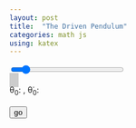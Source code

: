 ```yaml
---
layout: post
title:  "The Driven Pendulum"
categories: math js
using: katex
---
```


<div><input type="range" id="wRange" min="0" max="60" value="6.2" style="width:200px" step="0.2"/></div>
<canvas id="p" width="320" height="320" style="border-style: solid; border-color: #ccc; border-width: 4px"></canvas>
<canvas id="a" width="320" height="320" style="border-style: solid; border-color: #ccc; border-width: 4px"></canvas>
<div>θ<sub>0</sub>: <span id="theta0"></span>, θ&#x0307;<sub>0</sub>: <span id="thetadot0"></span></div>
<br/>
<button id="go">go</button>


<script src="/public/js/standard-map.bundle.min.js"></script>
<script>
  var amplitude = 0.1
  var omega = document.getElementById('wRange')
  var ic = new Array(2)
  var P = new s.DrivenPendulumMap(function() {
    return {a: amplitude, omega: +omega.value}
  })
  var aw = 1.3 // animation logical half-width
  var anim = document.getElementById('a')
  var actx = anim.getContext('2d')
  actx.scale(anim.width / (2*aw), -anim.height / (2*aw))
  actx.translate(aw, -aw)
  
  
  var N = new s.ExploreMap('p', P, [-Math.PI, Math.PI], [-10, 10])
  N.onExplore = function(x, y) {
    console.log("onExplore", x, y)
    document.getElementById('theta0').textContent = x.toFixed(3)
    document.getElementById('thetadot0').textContent = y.toFixed(3)
    ic[0] = x
    ic[1] = y
  }
  omega.addEventListener('change', function(e) {
    document.getElementById('p')
      .getContext('2d')
      .clearRect(-Math.PI, -10, 2*Math.PI, 20)
    console.log('value is now', e.target.value)
    
  })
  document.getElementById('go').addEventListener('click', function(c) {
    var dt = 1/60
    var T = 10
    var n = Math.ceil(T/dt)
    var A = new Array(n)
    var i = 0
    P.evolve(ic, T, dt, function(x, ys) {
      A[i++] = ys
    })
    actx.lineWidth=0.02
    i = 0
    var p0 = performance.now()
    var w = omega.value
    function bob(t) {
      return amplitude * Math.cos(w*t)
    }    
    function pt() {
      actx.clearRect(-aw, -aw, 2*aw, 2*aw)
      var theta = A[i][1]
      var y0 = bob(A[i][0])
      actx.beginPath()
      actx.fillStyle = '#000'
      actx.arc(0, y0, 0.05, 0, Math.PI*2)
      actx.fillStyle = '#f00'
      actx.arc(Math.sin(theta), y0 - Math.cos(theta), 0.1, 0, Math.PI*2)
      actx.fill()
      actx.fillStyle = '#000'
      actx.beginPath()
      actx.moveTo(0, y0)
      actx.lineTo(Math.sin(theta),y0 - Math.cos(theta))
      actx.stroke()
      
      i++
      if (i < n) {
        window.requestAnimationFrame(pt)
      } else {
        var et = (performance.now() - p0)/1e3
        console.log('animation done', (n/et).toFixed(2), 'fps')
      }
    }
    window.requestAnimationFrame(pt)
  }, false)
  
    
  //N.context.fillStyle = 'red'
  //N.context.fillRect(0,0,2,2);
</script>
